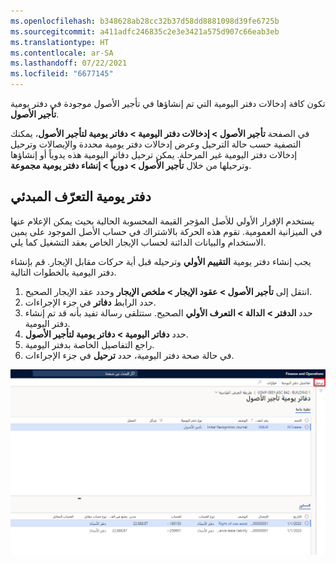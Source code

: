 ```yaml
---
ms.openlocfilehash: b348628ab28cc32b37d58dd8881098d39fe6725b
ms.sourcegitcommit: a411adfc246835c2e3e3421a575d907c66eab3eb
ms.translationtype: HT
ms.contentlocale: ar-SA
ms.lasthandoff: 07/22/2021
ms.locfileid: "6677145"
---
```

تكون كافة إدخالات دفتر اليومية التي تم إنشاؤها في تأجير الأصول موجودة في دفتر يومية **تأجير الأصول**. 

في الصفحة **تأجير الأصول > إدخالات دفتر اليومية > دفاتر يومية لتأجير الأصول**، يمكنك التصفية حسب حالة الترحيل وعرض إدخالات دفتر يومية محددة والإيصالات وترحيل إدخالات دفتر اليومية غير المرحلة. يمكن ترحيل دفاتر اليومية هذه يدوياً أو إنشاؤها وترحيلها من خلال **تأجير الأصول > دورياً > إنشاء دفتر يومية مجموعة**.
 
## <a name="initial-recognition-journal"></a>دفتر يومية التعرّف المبدئي‬

يستخدم الإقرار الأولي للأصل المؤجر القيمة المحسوبة الحالية بحيث يمكن الإعلام عنها في الميزانية العمومية. تقوم هذه الحركة بالاشتراك في حساب الأصل الموجود على يمين الاستخدام والبيانات الدائنة لحساب الإيجار الخاص بعقد التشغيل كما يلي. 

يجب إنشاء دفتر يومية **التقييم الأولي** وترحيله قبل أية حركات مقابل الإيجار. قم بإنشاء دفتر اليومية بالخطوات التالية.

1.  انتقل إلى **تأجير الأصول > عقود الإيجار > ملخص الإيجار** وحدد عقد الإيجار الصحيح.
2.  حدد الرابط **دفاتر** في جزء الإجراءات. 
3.  حدد **الدفتر > الدالة > التعرف الأولي** الصحيح. ستتلقى رسالة تفيد بأنه قد تم إنشاء دفتر اليومية.
4.  حدد **دفاتر اليومية > دفاتر يومية لتأجير الأصول**.
5.  راجع التفاصيل الخاصة بدفتر اليومية. 
6.  في حالة صحة دفتر اليومية، حدد **ترحيل** في جزء الإجراءات.
 


![لقطة شاشة لصفحة "قيود يومية تأجير الأصول".](../media/initial-recognition-journal.png)

